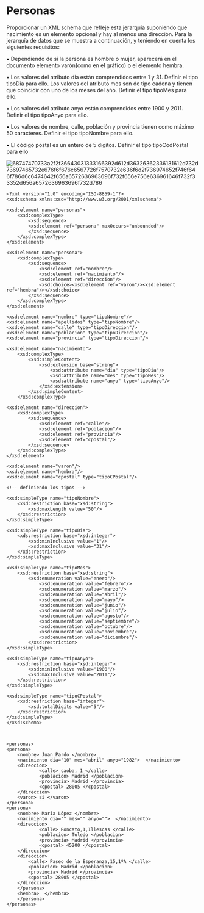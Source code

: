 # Personas

Proporcionar un XML schema que refleje esta jerarquía suponiendo que nacimiento es un elemento opcional y hay al menos una dirección. Para la jerarquía de datos que se muestra a continuación, y teniendo en cuenta los siguientes requisitos:
    
   • Dependiendo de si la persona es hombre o mujer, aparecerá en el documento elemento varón(como en el gráfico) o el elemento hembra.
   
   • Los valores del atributo dia están comprendidos entre 1 y 31. Definir el tipo tipoDia para ello. Los valores del atributo mes son de tipo cadena y tienen que coincidir con uno de los meses del año. Definir el tipo tipoMes para ello.
   
   • Los valores del atributo anyo están comprendidos entre 1900 y 2011. Definir el tipo tipoAnyo para ello.
   
   
   • Los valores de nombre, calle, población y provincia tienen como máximo 50 caracteres. Definir el tipo tipoNombre para ello.
   
   • El código postal es un entero de 5 dígitos. Definir el tipo tipoCodPostal para ello
    
   ![68747470733a2f2f36643031333166392d612d36326362336131612d732d73697465732e676f6f676c6567726f7570732e636f6d2f736974652f746f646f786d6c6474642f656a6572636963696f732f656e756e636961646f732f33352d656a6572636963696f732d786](https://user-images.githubusercontent.com/61906112/139713733-a8316ec1-6144-4552-8da7-57932f96316b.jpg)


```
<?xml version="1.0" encoding="ISO-8859-1"?>
<xsd:schema xmlns:xsd="http://www.w3.org/2001/xmlschema">

<xsd:element name="personas">
	<xsd:complexType>
		<xsd:sequence>
		<xsd:element ref="persona" maxOccurs="unbounded"/>
		</xsd:sequence>
	</xsd:complexType>
</xsd:element>

<xsd:element name="persona">
	<xsd:complexType>
		<xsd:sequence>
			<xsd:element ref="nombre"/>
			<xsd:element ref="nacimiento"/>
			<xsd:element ref="direccion"/>
			<xsd:choice><xsd:element ref="varon"/><xsd:element ref="hembra"/></xsd:choice>
		</xsd:sequence>
	</xsd:complexType>
</xsd:element>

<xsd:element name="nombre" type="tipoNombre"/>
<xsd:element name="apellidos" type="tipoNombre"/>
<xsd:element name="calle" type="tipoDireccion"/>
<xsd:element name="poblacion" type="tipoDireccion"/>
<xsd:element name="provincia" type="tipoDireccion"/>

<xsd:element name="nacimiento">
	<xsd:complexType>
		<xsd:simpleContent>
			<xsd:extension base="string">
				<xsd:attribute name="dia" type="tipoDia"/>
				<xsd:attribute name="mes" type="tipoMes"/>
				<xsd:attribute name="anyo" type="tipoAnyo"/>
			</xsd:extension>
		</xsd:simpleContent>		
	</xsd:complexType>

<xsd:element name="direccion">
	<xsd:complexType>
		<xsd:sequence>
			<xsd:element ref="calle"/>
			<xsd:element ref="poblacion"/>
			<xsd:element ref="provincia"/>
			<xsd:element ref="cpostal"/>
		</xsd:sequence>
	</xsd:complexType>
</xsd:element>

<xsd:element name="varon"/>
<xsd:element name="hembra"/>
<xsd:element name="cpostal" type="tipoCPostal"/>

<!-- definiendo los tipos -->

<xsd:simpleType name="tipoNombre">
	<xsd:restriction base="xsd:string">
		<xsd:maxLength value="50"/>
	</xsd:restriction>
</xsd:simpleType>

<xsd:simpleType name="tipoDia">
	<xds:restriction base="xsd:integer">
		<xsd:minInclusive value="1"/>
		<xsd:maxInclusive value="31"/>
	</xds:restriction>
</xsd:simpleType>

<xsd:simpleType name="tipoMes">
	<xsd:restriction base="xsd:string">
		<xsd:enumeration value="enero"/>
			<xsd:enumeration value="febrero"/>
			<xsd:enumeration value="marzo"/>
			<xsd:enumeration value="abril"/>
			<xsd:enumeration value="mayo"/>
			<xsd:enumeration value="junio"/>
			<xsd:enumeration value="julio"/>
			<xsd:enumeration value="agosto"/>
			<xsd:enumeration value="septiembre"/>
			<xsd:enumeration value="octubre"/>
			<xsd:enumeration value="noviembre"/>
			<xsd:enumeration value="diciembre"/>
		</xsd:restriction>
</xsd:simpleType>

<xsd:simpleType name="tipoAnyo">
	<xsd:restriction base="xsd:integer">
		<xsd:minInclusive value="1900"/>
		<xsd:maxInclusive value="2011"/>
	</xsd:restriction>
</xsd:simpleType>

<xsd:simpleType name="tipoCPostal">
	<xsd:restriction base="integer">
		<xsd:totalDigits value="5"/>
	</xsd:restriction>
</xsd:simpleType>
</xsd:schema>



<personas>
<persona>
	<nombre> Juan Pardo </nombre>
	<nacimiento dia="10" mes="abril" anyo="1982">  </nacimiento>
	<direccion> 
			<calle> caoba, 1 </calle>
			<poblacion> Madrid </poblacion>
			<provincia> Madrid </provincia>
			<cpostal> 28005 </cpostal>
	</direccion>
	<varon> si </varon>
</persona>
<persona>
	<nombre> María López </nombre>
	<nacimiento dia="" mes="" anyo="">  </nacimiento>
	<direccion> 
			<calle> Roncato,1,Illescas </calle>
			<poblacion> Toledo </poblacion>
			<provincia> Madrid </provincia>
			<cpostal> 45200 </cpostal>
	</direccion>
	<direccion>
		<calle> Paseo de la Esperanza,15,1ºA </calle>
		<poblacion> Madrid </poblacion>
		<provincia> Madrid </provincia>
		<cpostal> 28005 </cpostal>
	</direccion>
	</persona>
	<hembra>  </hembra>
	</persona>
</personas>
```
